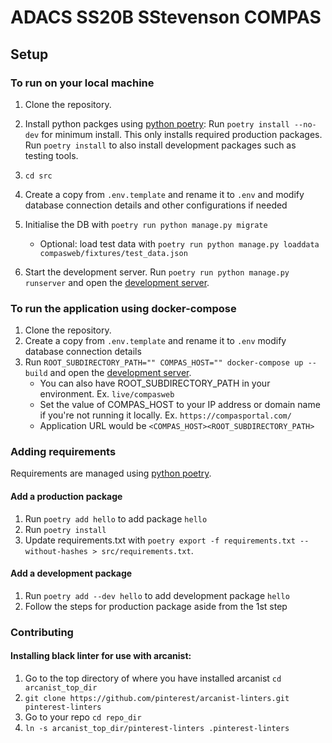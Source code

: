 # ADACS SS20B SStevenson COMPAS

## Setup
### To run on your local machine

1. Clone the repository.
2. Install python packges using [python poetry](https://python-poetry.org/):
Run `poetry install --no-dev` for minimum install. This only installs required production packages.  
Run `poetry install` to also install development packages such as testing tools.

3. `cd src`
3. Create a copy from `.env.template` and rename it to `.env`
and modify database connection details and other configurations if needed  
3. Initialise the DB with `poetry run python manage.py migrate`
    - Optional: load test data with `poetry run python manage.py loaddata compasweb/fixtures/test_data.json`
4. Start the development server.
  Run `poetry run python manage.py runserver` and open the [development server](http://localhost:8000/).

### To run the application using docker-compose

1. Clone the repository.
2. Create a copy from `.env.template` and rename it to `.env`
modify database connection details  
3. Run `ROOT_SUBDIRECTORY_PATH="" COMPAS_HOST="" docker-compose up --build` and open the [development server](http://localhost:8080).
    - You can also have ROOT_SUBDIRECTORY_PATH in your environment. Ex. `live/compasweb`
    - Set the value of COMPAS_HOST to your IP address or domain name if you're not running it locally. Ex. `https://compasportal.com/`
    - Application URL would be `<COMPAS_HOST><ROOT_SUBDIRECTORY_PATH>`
### Adding requirements

Requirements are managed using [python poetry](https://python-poetry.org/).

#### Add a production package
1. Run `poetry add hello` to add package `hello`
2. Run `poetry install`
3. Update requirements.txt with `poetry export -f requirements.txt --without-hashes > src/requirements.txt`. 

#### Add a development package
1. Run `poetry add --dev hello` to add development package `hello`
2. Follow the steps for production package aside from the 1st step

### Contributing

#### Installing black linter for use with arcanist:
1. Go to the top directory of where you have installed arcanist `cd arcanist_top_dir`
2. `git clone https://github.com/pinterest/arcanist-linters.git pinterest-linters`
3. Go to your repo `cd repo_dir`
4. `ln -s arcanist_top_dir/pinterest-linters .pinterest-linters`
